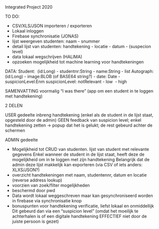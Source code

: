 Integrated Project 2020


TO DO:
- CSV/XLS/JSON importeren / exporteren
- Lokaal inloggen
- Firebase synchronisatie (JONAS)
- lijst weergeven studenten: naam - snummer
- detail lijst van studenten: handtekening - locatie - datum - (suspecion level)
- data lokaal wegschrijven (HALIMA)
- opzoeken mogelijkheid tot machine learning voor handtekeningen

DATA:
Student:  (id:Long) - studentnr:String - name:String - list<Autograph>
Autograph: (id:Long) - image:BLOB (of BASE64 string?) - date: Date - suspicionLevel:Enm
suspicionLevel: notRelevant - low  - high







SAMENVATTING
voormalig “I was there” (app om een student in te loggen met handtekening)

2 DELEN

USER gedeelte
inbreng handtekening (enkel als de student in de lijst staat, opgesteld door de admin)
GEEN feedback van suspicion level; enkel handtekening zetten -> popup dat het is gelukt; de rest gebeurd achter de schermen


ADMIN gedeelte
- Mogelijkheid tot CRUD van studenten. lijst van student met relevante gegevens
	Enkel wanneer de student in de lijst staat, heeft deze de mogelijkheid om in te loggen met zijn handtekening
	Belangrijk dat de admin deze lijst makkelijk kan exporteren (via CSV of iets anders: XLXS/JSON?) 
- overzicht handtekeningen met naam, studentennr, datum en locatie (reverse address lookup)
- voorzien van zoek/filter mogelijkheden
- beschermd door pwd 
- Data wordt lokaal weggeschreven maar kan gesynchroniseerd worden in firebase via synchronisatie knop
- bonuspunten voor handtekening verificatie, liefst lokaal en onmiddellijk
	Dit gebeurd dan via een “suspicion level” (omdat het moeilijk te achterhalen is of een digitale handtekening EFFECTIEF niet door de juiste persoon is gezet)
